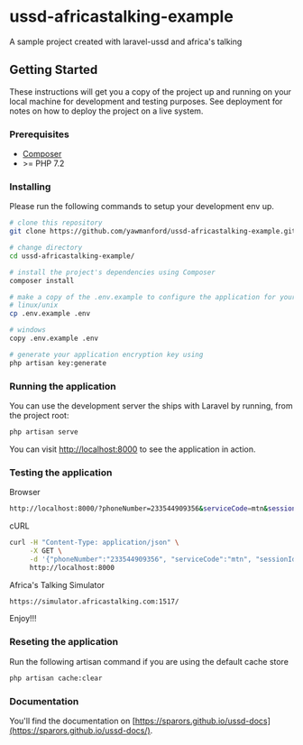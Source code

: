 # ussd-africastalking-example
A sample project created with laravel-ussd and africa's talking

## Getting Started

These instructions will get you a copy of the project up and running on your local machine for development and testing purposes. See deployment for notes on how to deploy the project on a live system.

### Prerequisites

* [Composer](https://getcomposer.org/doc/00-intro.md)
* \>= PHP 7.2

### Installing

Please run the following commands to setup your development env up.

```bash
# clone this repository
git clone https://github.com/yawmanford/ussd-africastalking-example.git

# change directory
cd ussd-africastalking-example/

# install the project's dependencies using Composer
composer install

# make a copy of the .env.example to configure the application for your local environment
# linux/unix
cp .env.example .env

# windows
copy .env.example .env

# generate your application encryption key using 
php artisan key:generate
```

### Running the application

You can use the development server the ships with Laravel by running, from the project root:

```bash
php artisan serve
```
You can visit [http://localhost:8000](http://localhost:8000) to see the application in action.

### Testing the application

Browser

```bash
http://localhost:8000/?phoneNumber=233544909356&serviceCode=mtn&sessionId=12345&text=1
```

cURL

```bash
curl -H "Content-Type: application/json" \
     -X GET \
     -d '{"phoneNumber":"233544909356", "serviceCode":"mtn", "sessionId":"12345", "text":"1"}' \
     http://localhost:8000
```

Africa's Talking Simulator

```bash
https://simulator.africastalking.com:1517/
```

Enjoy!!!

### Reseting the application

Run the following artisan command if you are using the default cache store

```bash
php artisan cache:clear
```

### Documentation

You'll find the documentation on [https://sparors.github.io/ussd-docs](https://sparors.github.io/ussd-docs/).